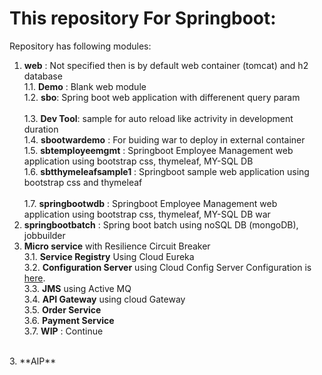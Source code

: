 # This repository For Springboot:
Repository has following modules:
1. **web** : Not specified then is by default web container (tomcat) and h2 database <BR>
1.1. **Demo** : Blank web module  <BR>
1.2. **sbo**: Spring boot web application with differenent query param <BR>  
1.3. **Dev Tool**: sample for auto reload like actrivity in development duration <BR>
1.4. **sbootwardemo** : For buiding war to deploy in external container <BR>
1.5. **sbtemployeemgmt** : Springboot Employee Management web application using bootstrap css, thymeleaf, MY-SQL DB <BR> 
1.6. **sbtthymeleafsample1** : Springboot sample web application using bootstrap css and thymeleaf <BR>    
1.7. **springbootwdb** :  Springboot Employee Management web application using bootstrap css, thymeleaf, MY-SQL DB war  <BR>
2. **springbootbatch** :  Spring boot batch using noSQL DB (mongoDB), jobbuilder <BR> 
3. **Micro service** with Resilience Circuit Breaker <BR>
3.1. **Service Registry** Using Cloud Eureka <BR>
3.2. **Configuration Server** using Cloud Config Server Configuration is [here](https://github.com/ashokjha/cloudconfigsrv).<BR> 
3.3. **JMS** using Active MQ  <BR>
3.4. **API Gateway** using cloud Gateway <BR>
3.5. **Order Service**  <BR>
3.6. **Payment Service** <BR>
3.7. **WIP** : Continue <BR>
  <BR>
3. **AIP** <BR>
